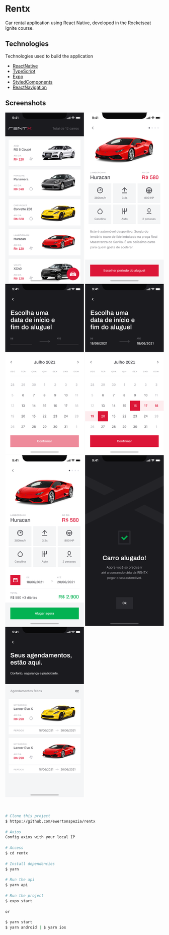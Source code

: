 # Rentx

Car rental application using React Native, developed in the Rocketseat Ignite course.
## Technologies

Technologies used to build the application

- [ReactNative](https://reactnative.dev/)
- [TypeScript](https://www.typescriptlang.org/)
- [Expo](https://expo.dev/)
- [StyledComponents](https://styled-components.com/docs/basics)
- [ReactNavigation](https://reactnavigation.org/)

## Screenshots

<div id="top"> 
  <img src="./public/images/Home.png" alt="Rentx Home" width="250" padding="5" />
  <img src="./public/images/Detalhes.png" alt="Rentx Detalhes" width="250" padding="5" />
  <img src="./public/images/Escolher-data.png" alt="Rentx Escolher Data" width="250" padding="5" />
  <img src="./public/images/Data-escolhida.png" alt="Rentx Data Escolhida" width="250" padding="5" />
  <img src="./public/images/Detalhes-2.png" alt="Rentx Detalhes 2" width="250" padding="5" />
  <img src="./public/images/Agendamento-concluido.png" alt="Rentx Agendamento Concluído" width="250" padding="5" />
  <img src="./public/images/Agendamentos.png" alt="Rentx Agendamentos" width="250" padding="5" />
</div>
<br/>
<br/>

```bash
# Clone this project
$ https://github.com/ewertonspezia/rentx

# Axios
Config axios with your local IP

# Access
$ cd rentx

# Install dependencies
$ yarn

# Run the api
$ yarn api

# Run the project
$ expo start

or

$ yarn start
$ yarn android | $ yarn ios
```
